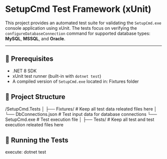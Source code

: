 # SetupCmd Test Framework (xUnit)

This project provides an automated test suite for validating the `SetupCmd.exe` console application using xUnit. The tests focus on verifying the `configureDatabaseConnection` command for supported database types: **MySQL**, **MSSQL**, and **Oracle**.

---

## 🔧 Prerequisites

- .NET 8 SDK
- xUnit test runner (built-in with `dotnet test`)
- A compiled version of `SetupCmd.exe` located in: Fixtures folder

## 📂 Project Structure

/SetupCmd.Tests
│
├── Fixtures/   # Keep all test data releated files here
│ └── DbConnections.json # Test input data for database connections
  └── SetupCmd.exe # Test execution file
│
├── Tests/      # Keep all test and test execution releated files here   

## 🚀 Running the Tests

execute: dotnet test